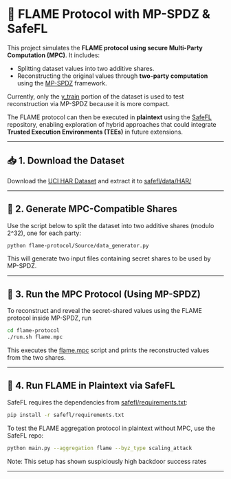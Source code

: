 # 🧪 FLAME Protocol with MP-SPDZ & SafeFL

This project simulates the **FLAME protocol using secure Multi-Party Computation (MPC)**. It includes:

- Splitting dataset values into two additive shares.
- Reconstructing the original values through **two-party computation** using the [MP-SPDZ](https://github.com/data61/MP-SPDZ) framework.

Currently, only the [y_train](./safefl/data/HAR/train/y_train.txt) portion of the dataset is used to test reconstruction via MP-SPDZ because it is more compact.

The FLAME protocol can then be executed in **plaintext** using the [SafeFL](https://github.com/thiagofreitasalves/safefl) repository, enabling exploration of hybrid approaches that could integrate **Trusted Execution Environments (TEEs)** in future extensions.

---

## 📥 1. Download the Dataset

Download the [UCI HAR Dataset](https://archive.ics.uci.edu/ml/machine-learning-databases/00240/UCI%20HAR%20Dataset.zip) and extract it to [safefl/data/HAR/](safefl/data/)

---

## 🧩 2. Generate MPC-Compatible Shares
Use the script below to split the dataset into two additive shares (modulo 2^32), one for each party:

```bash
python flame-protocol/Source/data_generator.py
```

This will generate two input files containing secret shares to be used by MP-SPDZ.

---

## 🔐 3. Run the MPC Protocol (Using MP-SPDZ)
To reconstruct and reveal the secret-shared values using the FLAME protocol inside MP-SPDZ, run

```bash
cd flame-protocol
./run.sh flame.mpc
```

This executes the [flame.mpc](./flame-protocol/Source/flame.mpc) script and prints the reconstructed values from the two shares.

---

## 🧪 4. Run FLAME in Plaintext via SafeFL
SafeFL requires the dependencies from [safefl/requirements.txt](./safefl/requirements.txt):
```bash
pip install -r safefl/requirements.txt
```

To test the FLAME aggregation protocol in plaintext without MPC, use the SafeFL repo:

```bash
python main.py --aggregation flame --byz_type scaling_attack
```

Note: This setup has shown suspiciously high backdoor success rates

---
